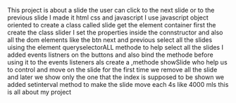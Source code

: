 This project is about a slide the user can click to the next slide or to the previous slide I made it html css and javascript I use javascript 
object oriented to create a class called slide get the element container first the create the class slider I set the properties inside the connstructor
and also all the dom elements like the btn next and previous select all the slides uising the element queryselectorALL methode to help select all the slides 
I added events listners on the buttons and also bind the methode before using it to the events listeners als create a ,methode showSlide who help us to control and move on the 
slide for the first time we remove all the slide and later we show only the one that the index is supposed to be shown we added setinterval method to make the slide move each 4s like 4000 mls
this is all about my project
